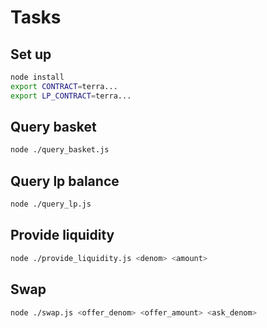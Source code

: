 # Tasks

## Set up
```bash
node install
export CONTRACT=terra...
export LP_CONTRACT=terra...
```
## Query basket
```bash
node ./query_basket.js
```

## Query lp balance
```bash
node ./query_lp.js
```

## Provide liquidity
```bash
node ./provide_liquidity.js <denom> <amount>
```

## Swap
```bash
node ./swap.js <offer_denom> <offer_amount> <ask_denom>
```
